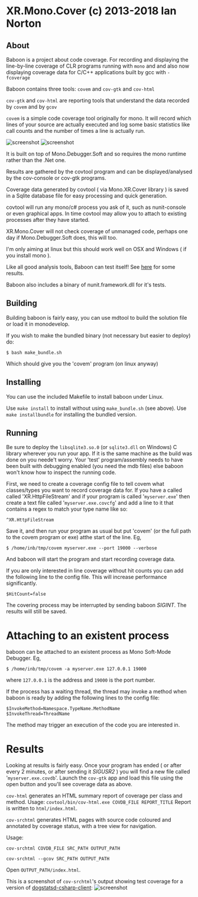 XR.Mono.Cover (c) 2013-2018 Ian Norton
==================================

About
------

Baboon is a project about code coverage. For recording and displaying the
line-by-line coverage of CLR programs running with `mono` and and also now
displaying coverage data for C/C++ applications built by gcc with `-fcoverage`

Baboon contains three tools: `covem` and `cov-gtk` and `cov-html`

`cov-gtk` and `cov-html` are reporting tools that understand the data recorded
by `covem` and by `gcov`

`covem` is a simple code coverage tool originally for mono. It will record
which lines of your source are actually executed and log some basic statistics
like call counts and the number of times a line is actually run.

![screenshot](https://raw.github.com/inorton/XR.Baboon/master/screenshots/baboon-001.png "Baboon C# Screenshot!")
![screenshot](https://raw.github.com/inorton/XR.Baboon/master/screenshots/baboon-c-coverage.png "Baboon GCov C Screenshot!")


It is built on top of Mono.Debugger.Soft and so requires the mono runtime
rather than the .Net one.

Results are gathered by the covtool program and can be displayed/analysed by
the cov-console or cov-gtk programs.

Coverage data generated by covtool ( via Mono.XR.Cover library ) is saved in a
Sqlite database file for easy processing and quick generation.

covtool will run any mono/c# process you ask of it, such as nunit-console or
even graphical apps. In time covtool may allow you to attach to existing
processes after they have started.

XR.Mono.Cover will not check coverage of unmanaged code, perhaps one day if
Mono.Debugger.Soft does, this will too.

I'm only aiming at linux but this should work well on OSX and Windows ( if you
install mono ).

Like all good analysis tools, Baboon can test itself! See [here](https://raw.github.com/inorton/XR.Baboon/master/covtool/selftest.html) for some
results.

Baboon also includes a binary of nunit.framework.dll for it's tests.

Building
---------

Building baboon is fairly easy, you can use mdtool to build the solution file or load it in
monodevelop.

If you wish to make the bundled binary (not necessary but easier to deploy) do:

`$ bash make_bundle.sh`

Which should give you the 'covem' program (on linux anyway)

Installing
-----------
You can use the included Makefile to install baboon under Linux. 

Use `make install` to install without using `make_bundle.sh` (see above).
Use `make installbundle` for installing the bundled version.

Running
--------

Be sure to deploy the `libsqlite3.so.0` (or `sqlite3.dll` on Windows) C
library wherever you run your app. If it is the same machine as the build was
done on you neede't worry. Your 'test' program/assembly needs to have been
built with debugging enabled (you need the mdb files) else baboon won't know
how to inspect the running code.

First, we need to create a coverage config file to tell covem what
classes/types you want to record coverage data for. If you have a called called
'XR.HttpFileStream' and if your program is called '`myserver.exe`' then create
a text file called '`myserver.exe.covcfg`' and add a line to it that contains a
regex to match your type name like so:

`^XR.HttpFileStream`

Save it, and then run your program as usual but put 'covem' (or the full path
to the covem program or exe) atthe start of the line. Eg,

`$ /home/inb/tmp/covem myserver.exe --port 19000 --verbose`

And baboon will start the program and start recording coverage data.

If you are only interested in line coverage without hit counts you can add the
following line to the config file. This will increase performance
significantly.

`$HitCount=false`

The covering process may be interrupted by sending baboon _SIGINT_. The results
will still be saved.

Attaching to an existent process
=================================

baboon can be attached to an existent process as Mono Soft-Mode Debugger. Eg,

`$ /home/inb/tmp/covem -a myserver.exe 127.0.0.1 19000`

where `127.0.0.1` is the address and `19000` is the port number.

If the process has a waiting thread, the thread may invoke a method when baboon
is ready by adding the following lines to the config file:

```
$InvokeMethod=Namespace.TypeName.MethodName
$InvokeThread=ThreadName
```

The method may trigger an execution of the code you are interested in.

Results
========

Looking at results is fairly easy. Once your program has ended ( or after every
2 minutes, or after sending it _SIGUSR2_ ) you will find a new file called
'`myserver.exe.covdb`'. Launch the `cov-gtk` app and load this file using the
open button and you'll see coverage data as above.

`cov-html` generates an HTML summary report of coverage per class and method.
Usage: ``` covtool/bin/cov-html.exe COVDB_FILE REPORT_TITLE ``` Report is
written to `html/index.html`.

`cov-srchtml` generates HTML pages with source code coloured and annotated by
coverage status, with
a tree view for navigation. 

Usage:
```
cov-srchtml COVDB_FILE SRC_PATH OUTPUT_PATH

cov-srchtml --gcov SRC_PATH OUTPUT_PATH

```
Open `OUTPUT_PATH/index.html`.

This is a screenshot of `cov-srchtml`'s output showing test coverage for a version of [dogstatsd-csharp-client](https://github.com/DataDog/dogstatsd-csharp-client):
![screenshot](https://raw.github.com/nearmap/XR.Baboon/colourised-source/screenshots/cov-srchtml.png "cov-srchtml output screenshot")
